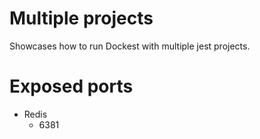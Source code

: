 # Multiple projects

Showcases how to run Dockest with multiple jest projects.

# Exposed ports

- Redis
  - 6381
